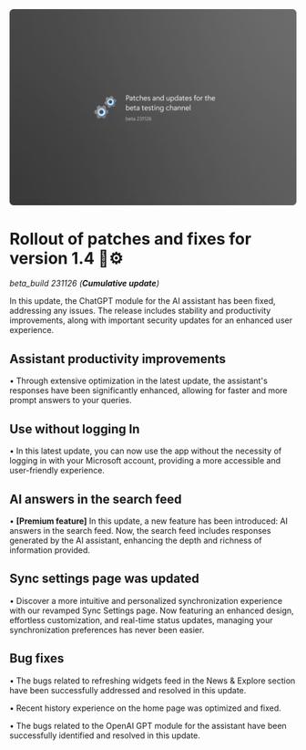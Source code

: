 ![Image](assets/beta_build231126.png)

# Rollout of patches and fixes for version 1.4 🔧⚙️
*beta_build 231126 (**Cumulative update**)*

In this update, the ChatGPT module for the AI assistant has been fixed, addressing any issues. The release includes stability and productivity improvements, along with important security updates for an enhanced user experience.

## Assistant productivity improvements

• Through extensive optimization in the latest update, the assistant's responses have been significantly enhanced, allowing for faster and more prompt answers to your queries.

## Use without logging In

• In this latest update, you can now use the app without the necessity of logging in with your Microsoft account, providing a more accessible and user-friendly experience.

## AI answers in the search feed

• **[Premium feature]** In this update, a new feature has been introduced: AI answers in the search feed. Now, the search feed includes responses generated by the AI assistant, enhancing the depth and richness of information provided.

## Sync settings page was updated

• Discover a more intuitive and personalized synchronization experience with our revamped Sync Settings page. Now featuring an enhanced design, effortless customization, and real-time status updates, managing your synchronization preferences has never been easier. 

## Bug fixes

• The bugs related to refreshing widgets feed in the News & Explore section have been successfully addressed and resolved in this update.

• Recent history experience on the home page was optimized and fixed.

• The bugs related to the OpenAI GPT module for the assistant have been successfully identified and resolved in this update.